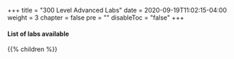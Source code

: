 +++
title = "300 Level Advanced Labs"
date = 2020-09-19T11:02:15-04:00
weight = 3
chapter = false
pre = ""
disableToc = "false"
+++

#### List of labs available
{{% children %}}
